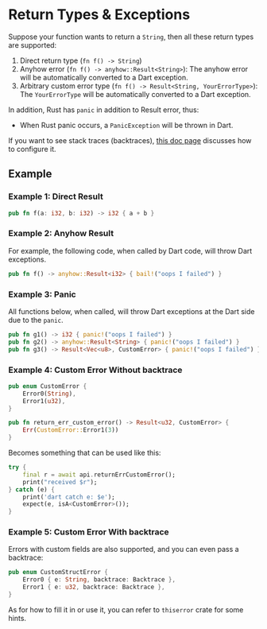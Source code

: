 # Return Types & Exceptions

Suppose your function wants to return a `String`, then all these return types are supported:

1. Direct return type (`fn f() -> String`)
2. Anyhow error (`fn f() -> anyhow::Result<String>`): The anyhow error will be automatically converted to a Dart exception.
3. Arbitrary custom error type (`fn f() -> Result<String, YourErrorType>`): The `YourErrorType` will be automatically converted to a Dart exception.

In addition, Rust has `panic` in addition to Result error, thus:

* When Rust panic occurs, a `PanicException` will be thrown in Dart.

If you want to see stack traces (backtraces), [this doc page](../../how-to/stack-trace) discusses how to configure it.

## Example

### Example 1: Direct Result

```rust
pub fn f(a: i32, b: i32) -> i32 { a + b }
```

### Example 2: Anyhow Result

For example, the following code, when called by Dart code, will throw Dart exceptions.

```rust
pub fn f() -> anyhow::Result<i32> { bail!("oops I failed") }
```

### Example 3: Panic

All functions below, when called, will throw Dart exceptions at the Dart side due to the `panic`.

```rust
pub fn g1() -> i32 { panic!("oops I failed") }
pub fn g2() -> anyhow::Result<String> { panic!("oops I failed") }
pub fn g3() -> Result<Vec<u8>, CustomError> { panic!("oops I failed") }
```

### Example 4: Custom Error Without backtrace

```rust
pub enum CustomError {
    Error0(String),
    Error1(u32),
}

pub fn return_err_custom_error() -> Result<u32, CustomError> {
    Err(CustomError::Error1(3))
}
```

Becomes something that can be used like this:

```Dart
try {
    final r = await api.returnErrCustomError();
    print("received $r");
} catch (e) {
    print('dart catch e: $e');
    expect(e, isA<CustomError>());
}
```

### Example 5: Custom Error With backtrace

Errors with custom fields are also supported, and you can even pass a backtrace:

```rust
pub enum CustomStructError {
    Error0 { e: String, backtrace: Backtrace },
    Error1 { e: u32, backtrace: Backtrace },
}
```

As for how to fill it in or use it, you can refer to `thiserror` crate for some hints.
